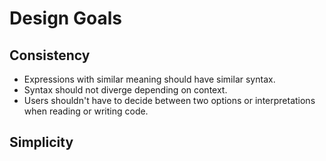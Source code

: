# Design Goals

## Consistency

- Expressions with similar meaning should have similar syntax.
- Syntax should not diverge depending on context.
- Users shouldn't have to decide between two options or interpretations when reading or writing code.

## Simplicity
